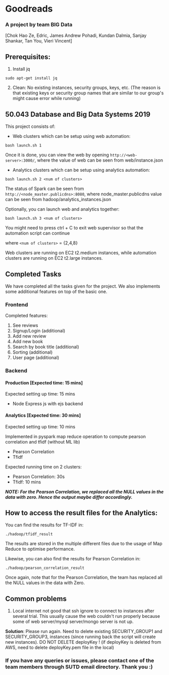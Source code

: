 # Goodreads

### A project by team BIG Data 
[Chok Hao Ze,
Edric, 
James Andrew Pohadi, 
Kundan Dalmia,
Sanjay Shankar, 
Tan You, 
Vieri Vincent]

## Prerequisites:
1. Install jq
```
sudo apt-get install jq
```
2. Clean: No existing instances, security groups, keys, etc. (The reason is that existing keys or security group names that are similar to our group's might cause error while running)

## 50.043 Database and Big Data Systems 2019

This project consists of:
- Web clusters which can be setup using web automation:
```
bash launch.sh 1
```
Once it is done, you can view the web by opening ```http://<web-server>:3000/```, where the value of web can be seen from web/instance.json

- Analytics clusters which can be setup using analytics automation:
```
bash launch.sh 2 <num of clusters>
```
The status of Spark can be seen from ```http://<node_master.publicdns>:8080```, where node_master.publicdns value can be seen from hadoop/analytics_instances.json

Optionally, you can launch web and analytics together:
```
bash launch.sh 3 <num of clusters>
```
You might need to press ctrl + C to exit web supervisor so that the automation script can continue

where ```<num of clusters>``` = {2,4,8}

Web clusters are running on EC2 t2.medium instances, while automation clusters are running on EC2 t2.large instances.

## Completed Tasks

We have completed all the tasks given for the project. We also implements some additional features on top of the basic one.

### Frontend

Completed features:
1. See reviews
2. Signup/Login (additional)
3. Add new review
4. Add new book
5. Search by book title (additional)
6. Sorting (additional)
7. User page (additional)

### Backend

#### Production [Expected time: 15 mins]

Expected setting up time: 15 mins

- Node Express js with ejs backend

#### Analytics [Expected time: 30 mins]

Expected setting up time: 10 mins

Implemented in pyspark map reduce operation to compute pearson correlation and tfidf (without ML lib)

- Pearson Correlation
- Tfidf

Expected running time on 2 clusters:
- Pearson Correlation: 30s
- Tfidf: 10 mins

***NOTE: For the Pearson Correlation, we replaced all the NULL values in the data with zero. Hence the output maybe differ accordingly.***

## How to access the result files for the Analytics:
You can find the results for TF-IDF in:
```
./hadoop/tfidf_result
```
The results are stored in the multiple different files due to the usage of Map Reduce to optimise performance.

Likewise, you can also find the results for Pearson Correlation in:
```
./hadoop/pearson_correlation_result
```
Once again, note that for the Pearson Correlation, the team has replaced all the NULL values in the data with Zero.


## Common problems

1. Local internet not good that ssh ignore to connect to instances after several trial. This usually cause the web couldn't run properly because some of web server/mysql server/mongo server is not up.


**Solution**: Please run again. 
Need to delete existing SECURITY_GROUP1 and SECURITY_GROUP3, instances (since running back the script will create new instances). DO NOT DELETE deployKey ! (if deployKey is deleted from AWS, need to delete deployKey.pem file in the local)

### If you have any queries or issues, please contact one of the team members through SUTD email directory. Thank you :)
